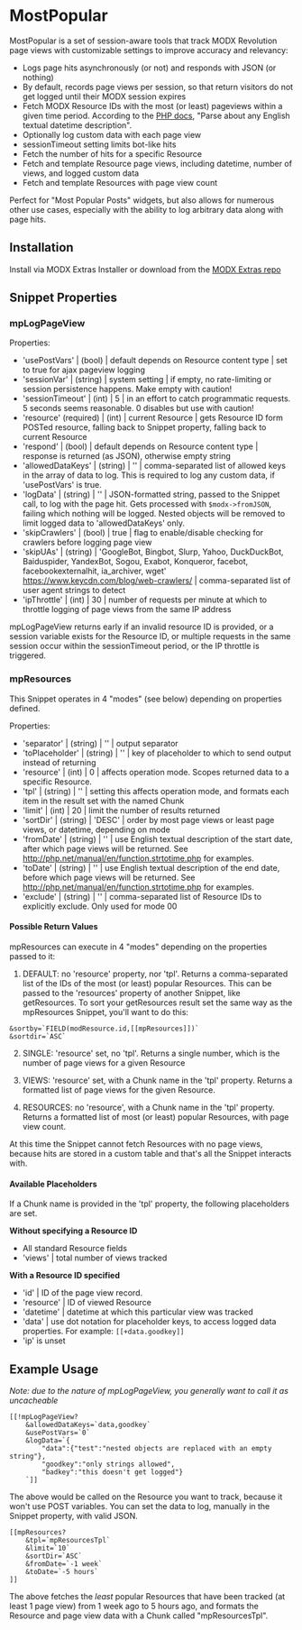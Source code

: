 MostPopular
===========

MostPopular is a set of session-aware tools that track MODX Revolution page views with customizable settings to improve accuracy and relevancy:

- Logs page hits asynchronously (or not) and responds with JSON (or nothing)
- By default, records page views per session, so that return visitors do not get logged until their MODX session expires
- Fetch MODX Resource IDs with the most (or least) pageviews within a given time period. According to the [PHP docs](http://php.net/manual/en/function.strtotime.php), "Parse about any English textual datetime description".
- Optionally log custom data with each page view
- sessionTimeout setting limits bot-like hits
- Fetch the number of hits for a specific Resource
- Fetch and template Resource page views, including datetime, number of views, and logged custom data
- Fetch and template Resources with page view count

Perfect for "Most Popular Posts" widgets, but also allows for numerous other use cases, especially with the ability to log arbitrary data along with page hits.

## Installation

Install via MODX Extras Installer or download from the [MODX Extras repo](https://modx.com/extras/package/mostpopular)

## Snippet Properties

### mpLogPageView

Properties:

- 'usePostVars' | (bool) | default depends on Resource content type | set to true for ajax pageview logging
- 'sessionVar' | (string) | system setting | if empty, no rate-limiting or session persistence happens. Make empty with caution!
- 'sessionTimeout' | (int) | 5 | in an effort to catch programmatic requests. 5 seconds seems reasonable. 0 disables but use with caution!
- 'resource' (required) | (int) | current Resource | gets Resource ID form POSTed resource, falling back to Snippet property, falling back to current Resource
- 'respond' | (bool) | default depends on Resource content type | response is returned (as JSON), otherwise empty string
- 'allowedDataKeys' | (string) | '' | comma-separated list of allowed keys in the array of data to log. This is required to  log any custom data, if 'usePostVars' is true.
- 'logData' | (string) | '' | JSON-formatted string, passed to the Snippet call, to log with the page hit. Gets processed with `$modx->fromJSON`, failing which nothing will be logged. Nested objects will be removed to limit logged data to 'allowedDataKeys' only.
- 'skipCrawlers' | (bool) | true | flag to enable/disable checking for crawlers before logging page view
- 'skipUAs' | (string) | 'GoogleBot, Bingbot, Slurp, Yahoo, DuckDuckBot, Baiduspider, YandexBot, Sogou, Exabot, Konqueror, facebot, facebookexternalhit, ia_archiver, wget' https://www.keycdn.com/blog/web-crawlers/ | comma-separated list of user agent strings to detect
- 'ipThrottle' | (int) | 30 | number of requests per minute at which to throttle logging of page views from the same IP address

mpLogPageView returns early if an invalid resource ID is provided, or a session variable exists for the Resource ID, or multiple requests in the same session occur within the sessionTimeout period, or the IP throttle is triggered.

### mpResources

This Snippet operates in 4 "modes" (see below) depending on properties defined.

Properties:

- 'separator' | (string) | '' | output separator
- 'toPlaceholder' | (string) | '' | key of placeholder to which to send output instead of returning
- 'resource' | (int) | 0 | affects operation mode. Scopes returned data to a specific Resource.
- 'tpl' | (string) | '' | setting this affects operation mode, and formats each item in the result set with the named Chunk
- 'limit' | (int) | 20 | limit the number of results returned
- 'sortDir' | (string) | 'DESC' | order by most page views or least page views, or datetime, depending on mode
- 'fromDate' | (string) | '' | use English textual description of the start date, after which page views will be returned. See http://php.net/manual/en/function.strtotime.php for examples.
- 'toDate' | (string) | '' | use English textual description of the end date, before which page views will be returned. See http://php.net/manual/en/function.strtotime.php for examples.
- 'exclude' | (string) | '' | comma-separated list of Resource IDs to explicitly exclude. Only used for mode 00

#### Possible Return Values

mpResources can execute in 4 "modes" depending on the properties passed to it:

1. DEFAULT: no 'resource' property, nor 'tpl'. Returns a comma-separated list of the IDs of the most (or least) popular Resources. This can be passed to the 'resources' property of another Snippet, like getResources. To sort your getResources result set the same way as the mpResources Snippet, you'll want to do this:

```
&sortby=`FIELD(modResource.id,[[mpResources]])`
&sortdir=`ASC`
```

2. SINGLE: 'resource' set, no 'tpl'. Returns a single number, which is the number of page views for a given Resource

3. VIEWS: 'resource' set, with a Chunk name in the 'tpl' property. Returns a formatted list of page views for the given Resource.

4. RESOURCES: no 'resource', with a Chunk name in the 'tpl' property. Returns a formatted list of most (or least) popular Resources, with page view count.  

At this time the Snippet cannot fetch Resources with no page views, because hits are stored in a custom table and that's all the Snippet interacts with.

#### Available Placeholders

If a Chunk name is provided in the 'tpl' property, the following placeholders are set.

**Without specifying a Resource ID**
- All standard Resource fields
- 'views' | total number of views tracked

**With a Resource ID specified**
- 'id' | ID of the page view record.
- 'resource' | ID of viewed Resource
- 'datetime' | datetime at which this particular view was tracked
- 'data' | use dot notation for placeholder keys, to access logged data properties. For example: `[[+data.goodkey]]`
- 'ip' is unset

## Example Usage

_Note: due to the nature of mpLogPageView, you generally want to call it as uncacheable_

```
[[!mpLogPageView?
    &allowedDataKeys=`data,goodkey`
    &usePostVars=`0`
    &logData=`{
        "data":{"test":"nested objects are replaced with an empty string"},
        "goodkey":"only strings allowed",
        "badkey":"this doesn't get logged"}
    `]]
```

The above would be called on the Resource you want to track, because it won't use POST variables. You can set the data to log, manually in the Snippet property, with valid JSON.

```
[[mpResources?
    &tpl=`mpResourcesTpl`
    &limit=`10`
    &sortDir=`ASC`
    &fromDate=`-1 week`
    &toDate=`-5 hours`
]]

```

The above fetches the _least_ popular Resources that have been tracked (at least 1 page view) from 1 week ago to 5 hours ago, and formats the Resource and page view data with a Chunk called "mpResourcesTpl".
